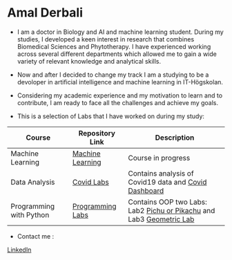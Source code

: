 # Amal Derbali



- I am a doctor in Biology and AI and machine learning student. During my studies, I developed a keen interest in research that combines Biomedical Sciences and Phytotherapy. I have experienced working across several different departments which allowed me to gain a wide variety of relevant knowledge and analytical skills. 
- Now and after I decided to change my track I am a studying to be a devoloper in artificial intelligence and machine learning in IT-Högskolan.
- Considering my academic experience and my motivation to learn and to contribute, I am ready to face all the challenges and achieve my goals. 

- This is a selection of Labs that I have worked on during my study:


|Course                   | Repository Link              | Description                                                                     |
| ------------------------| -----------------------------|---------------------------------------------------------------------------------|
| Machine Learning        | [Machine Learning][MachineLr]| Course in progress                                                              |
| Data Analysis           | [Covid Labs][databh]         | Contains analysis of Covid19 data and [Covid Dashboard][dash]                  |
| Programming with Python | [Programming Labs][pythonpr] | Contains OOP two Labs: Lab2 [Pichu or Pikachu][PP] and Lab3 [Geometric Lab][geo]|    



[pythonpr]: https://github.com/AmalDerbali/Programmering_med_Python_Amal_Derbali/tree/main/Labs
[PP]: https://github.com/AmalDerbali/Programmering_med_Python_Amal_Derbali/tree/main/Labs/Lab2
[geo]: https://github.com/AmalDerbali/Programmering_med_Python_Amal_Derbali/tree/main/Labs/Lab3
[databh]: https://github.com/AmalDerbali/Databehandling_AmalDerbali/tree/main/Lab
[dash]: https://github.com/AmalDerbali/Databehandling_AmalDerbali/tree/main/Lab/Covid_dashboard
[MachineLr]: https://github.com/AmalDerbali/Machine-learning-Amal-Derbali
[lk]: https://www.linkedin.com/in/amal-derbali-b76bb415a/

	



- Contact me : 

[LinkedIn][lk]

